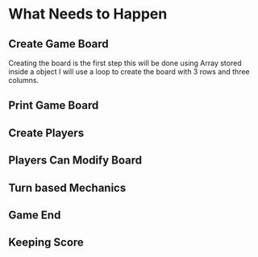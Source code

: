 # What Needs to Happen

## Create Game Board

Creating the board is the first step this will be done using Array stored inside a object I will use a loop to create the board with 3 rows and three columns.

## Print Game Board

## Create Players

## Players Can Modify Board

## Turn based Mechanics

## Game End

## Keeping Score

